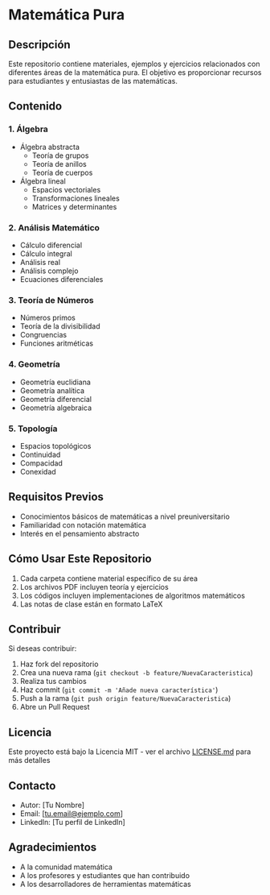 # Matemática Pura

## Descripción
Este repositorio contiene materiales, ejemplos y ejercicios relacionados con diferentes áreas de la matemática pura. El objetivo es proporcionar recursos para estudiantes y entusiastas de las matemáticas.

## Contenido

### 1. Álgebra
- Álgebra abstracta
  - Teoría de grupos
  - Teoría de anillos
  - Teoría de cuerpos
- Álgebra lineal
  - Espacios vectoriales
  - Transformaciones lineales
  - Matrices y determinantes

### 2. Análisis Matemático
- Cálculo diferencial
- Cálculo integral
- Análisis real
- Análisis complejo
- Ecuaciones diferenciales

### 3. Teoría de Números
- Números primos
- Teoría de la divisibilidad
- Congruencias
- Funciones aritméticas

### 4. Geometría
- Geometría euclidiana
- Geometría analítica
- Geometría diferencial
- Geometría algebraica

### 5. Topología
- Espacios topológicos
- Continuidad
- Compacidad
- Conexidad

## Requisitos Previos
- Conocimientos básicos de matemáticas a nivel preuniversitario
- Familiaridad con notación matemática
- Interés en el pensamiento abstracto

## Cómo Usar Este Repositorio
1. Cada carpeta contiene material específico de su área
2. Los archivos PDF incluyen teoría y ejercicios
3. Los códigos incluyen implementaciones de algoritmos matemáticos
4. Las notas de clase están en formato LaTeX

## Contribuir
Si deseas contribuir:
1. Haz fork del repositorio
2. Crea una nueva rama (`git checkout -b feature/NuevaCaracteristica`)
3. Realiza tus cambios
4. Haz commit (`git commit -m 'Añade nueva característica'`)
5. Push a la rama (`git push origin feature/NuevaCaracteristica`)
6. Abre un Pull Request

## Licencia
Este proyecto está bajo la Licencia MIT - ver el archivo [LICENSE.md](LICENSE.md) para más detalles

## Contacto
- Autor: [Tu Nombre]
- Email: [tu.email@ejemplo.com]
- LinkedIn: [Tu perfil de LinkedIn]

## Agradecimientos
- A la comunidad matemática
- A los profesores y estudiantes que han contribuido
- A los desarrolladores de herramientas matemáticas
